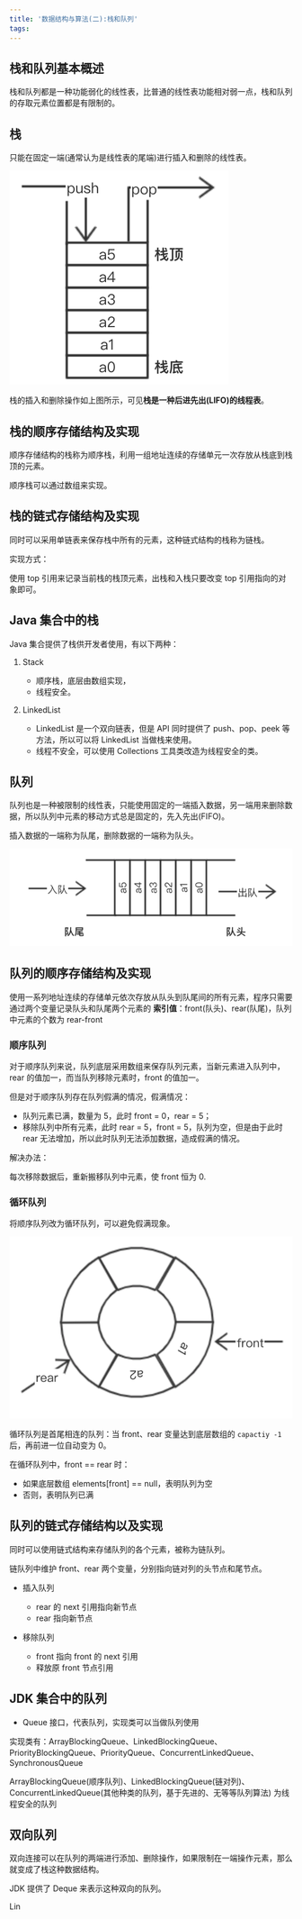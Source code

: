```yaml
---
title: '数据结构与算法(二):栈和队列'
tags:
---
```



## 栈和队列基本概述


栈和队列都是一种功能弱化的线性表，比普通的线性表功能相对弱一点，栈和队列的存取元素位置都是有限制的。

## 栈

只能在固定一端(通常认为是线性表的尾端)进行插入和删除的线性表。

![](/source/images/2019_12_16_01.png)

栈的插入和删除操作如上图所示，可见**栈是一种后进先出(LIFO)的线程表**。


## 栈的顺序存储结构及实现


顺序存储结构的栈称为顺序栈，利用一组地址连续的存储单元一次存放从栈底到栈顶的元素。

顺序栈可以通过数组来实现。


## 栈的链式存储结构及实现

同时可以采用单链表来保存栈中所有的元素，这种链式结构的栈称为链栈。

实现方式：

使用 top 引用来记录当前栈的栈顶元素，出栈和入栈只要改变 top 引用指向的对象即可。


## Java 集合中的栈

Java 集合提供了栈供开发者使用，有以下两种：

1. Stack

    * 顺序栈，底层由数组实现，
    * 线程安全。

2. LinkedList

    * LinkedList 是一个双向链表，但是 API 同时提供了 push、pop、peek 等方法，所以可以将 LinkedList 当做栈来使用。
    * 线程不安全，可以使用 Collections 工具类改造为线程安全的类。



## 队列

队列也是一种被限制的线性表，只能使用固定的一端插入数据，另一端用来删除数据，所以队列中元素的移动方式总是固定的，先入先出(FIFO)。

插入数据的一端称为队尾，删除数据的一端称为队头。

![](/source/images/2019_12_16_02.png)


## 队列的顺序存储结构及实现

使用一系列地址连续的存储单元依次存放从队头到队尾间的所有元素，程序只需要通过两个变量记录队头和队尾两个元素的 **索引值**：front(队头)、rear(队尾)，队列中元素的个数为 rear-front

### 顺序队列

对于顺序队列来说，队列底层采用数组来保存队列元素，当新元素进入队列中，rear 的值加一，而当队列移除元素时，front 的值加一。

但是对于顺序队列存在队列假满的情况，假满情况：
* 队列元素已满，数量为 5，此时 front = 0，rear = 5；
* 移除队列中所有元素，此时 rear = 5，front = 5，队列为空，但是由于此时 rear 无法增加，所以此时队列无法添加数据，造成假满的情况。

解决办法：

每次移除数据后，重新搬移队列中元素，使 front 恒为 0.


###  循环队列

将顺序队列改为循环队列，可以避免假满现象。


![](/source/images/2019_12_16_03.png)


循环队列是首尾相连的队列：当 front、rear 变量达到底层数组的 `capactiy -1` 后，再前进一位自动变为 0。


在循环队列中，front == rear 时：

* 如果底层数组 elements[front] == null，表明队列为空
* 否则，表明队列已满


## 队列的链式存储结构以及实现


同时可以使用链式结构来存储队列的各个元素，被称为链队列。

链队列中维护 front、rear 两个变量，分别指向链对列的头节点和尾节点。

* 插入队列
  * rear 的 next 引用指向新节点
  * rear 指向新节点
  
* 移除队列

    * front 指向 front 的 next 引用
    * 释放原 front 节点引用

## JDK 集合中的队列

* Queue 接口，代表队列，实现类可以当做队列使用

实现类有：ArrayBlockingQueue、LinkedBlockingQueue、PriorityBlockingQueue、PriorityQueue、ConcurrentLinkedQueue、SynchronousQueue



ArrayBlockingQueue(顺序队列)、LinkedBlockingQueue(链对列)、ConcurrentLinkedQueue(其他种类的队列，基于先进的、无等等队列算法) 为线程安全的队列



## 双向队列

双向连接可以在队列的两端进行添加、删除操作，如果限制在一端操作元素，那么就变成了栈这种数据结构。

JDK 提供了 Deque 来表示这种双向的队列。



Lin

 


